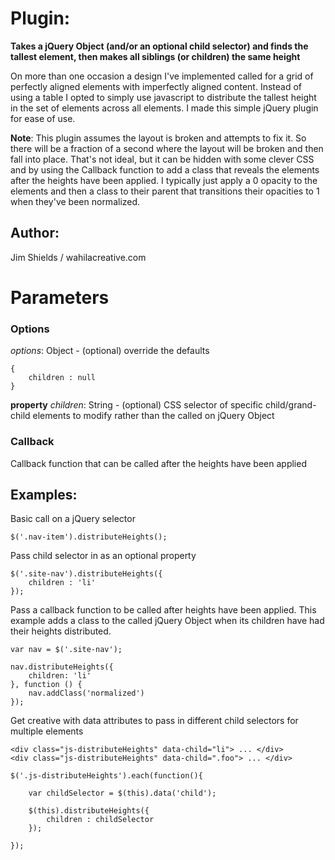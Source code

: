 # Plugin: 
**Takes a jQuery Object (and/or an optional child selector) and finds the tallest element, then makes all siblings (or children) the same height**

On more than one occasion a design I've implemented called for a grid of perfectly aligned elements with imperfectly aligned content. Instead of using a table I opted to simply use javascript to distribute the tallest height in the set of elements across all elements. I made this simple jQuery plugin for ease of use.

**Note**: This plugin assumes the layout is broken and attempts to fix it. So there will be a fraction of a second where the layout will be broken and then fall into place. That's not ideal, but it can be hidden with some clever CSS and by using the Callback function to add a class that reveals the elements after the heights have been applied. I typically just apply a 0 opacity to the elements and then a class to their parent that transitions their opacities to 1 when they've been normalized.

## Author:
Jim Shields / wahilacreative.com

# Parameters

### Options
*options*: Object - (optional) override the defaults  

	{  
		children : null  
	}

**property** *children*: String - (optional) CSS selector of specific child/grand-child elements to modify rather than the called on jQuery Object

### Callback
Callback function that can be called after the heights have been applied

## Examples: 
	
Basic call on a jQuery selector

	$('.nav-item').distributeHeights();

Pass child selector in as an optional property

	$('.site-nav').distributeHeights({
		children : 'li'
	});

Pass a callback function to be called after heights have been applied. This example adds a class to the called jQuery Object when its children have had their heights distributed.

	var nav = $('.site-nav');
	
	nav.distributeHeights({
		children: 'li'
	}, function () {
		nav.addClass('normalized')
	});	

Get creative with data attributes to pass in different child selectors for multiple elements

	<div class="js-distributeHeights" data-child="li"> ... </div>
	<div class="js-distributeHeights" data-child=".foo"> ... </div>

	$('.js-distributeHeights').each(function(){

		var childSelector = $(this).data('child');

		$(this).distributeHeights({
			children : childSelector
		});

	});